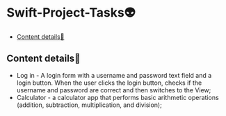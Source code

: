 # Swift-Project-Tasks👽
-  [Content details📃](#Content-details📃)

## Content details📃
* Log in - A login form with a username and password text field and a login button. When the user clicks the login button, checks if the username and password are correct and then switches to the View;
* Calculator - a calculator app that performs basic arithmetic operations (addition, subtraction, multiplication, and division);
